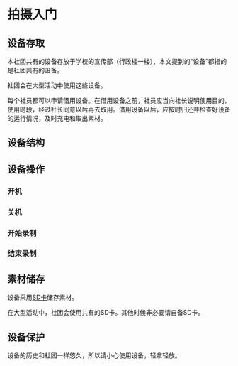 # 拍摄入门

## 设备存取

本社团共有的设备存放于学校的宣传部（行政楼一楼），本文提到的“设备”都指的是社团共有的设备。

社团会在大型活动中使用这些设备。

每个社员都可以申请借用设备。在借用设备之前，社员应当向社长说明使用目的，使用时段，经过社长同意以后再去取用。借用设备以后，应按时归还并检查好设备的运行情况，及时充电和取出素材。

## 设备结构

## 设备操作

### 开机

### 关机

### 开始录制

### 结束录制

## 素材储存

设备采用[SD卡](https://baike.baidu.com/item/SD%E5%8D%A1/122767)储存素材。

在大型活动中，社团会使用共有的SD卡。其他时候非必要请自备SD卡。

## 设备保护

设备的历史和社团一样悠久，所以请小心使用设备，轻拿轻放。